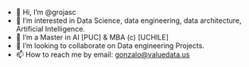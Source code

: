 - 👋 Hi, I’m @grojasc
- 👀 I’m interested in Data Science, data engineering, data architecture, Artificial Intelligence.
- 🌱 I’m a Master in AI [PUC] & MBA (c) [UCHILE]
- 💞️ I’m looking to collaborate on Data engineering Projects.
- 📫 How to reach me by email: gonzalo@valuedata.us

<!---
grojasc/grojasc is a ✨ special ✨ repository because its `README.md` (this file) appears on your GitHub profile.
You can click the Preview link to take a look at your changes.
--->
